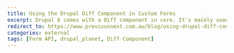 ```yaml
---
title: Using the Drupal Diff Component in Custom Forms
excerpt: Drupal 8 comes with a Diff component in core. It's mainly used for showing changes to configuration or content revisions. However, it can be used in other ways too. Here are some quick steps to show how to use the Diff component in your custom forms or controllers.
redirect_to: https://www.previousnext.com.au/blog/using-drupal-diff-component-custom-forms
categories: external
tags: [Form API, drupal_planet, Diff Component]
---
```

